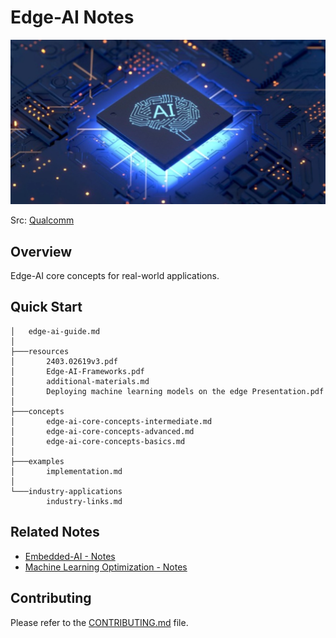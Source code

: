 # Edge-AI Notes

![](./industry-applications/qualcomm-ecosystem/resources/qualcomm-ai-brain-chip.jpeg)

Src: [Qualcomm](https://academy.qualcomm.com/course-catalog/AI-Hub-Training)

## Overview

Edge-AI core concepts for real-world applications.

## Quick Start

```
│   edge-ai-guide.md
│
├───resources
│       2403.02619v3.pdf
│       Edge-AI-Frameworks.pdf
│       additional-materials.md
│       Deploying machine learning models on the edge Presentation.pdf
│
├───concepts
│       edge-ai-core-concepts-intermediate.md
│       edge-ai-core-concepts-advanced.md
│       edge-ai-core-concepts-basics.md
│
├───examples
│       implementation.md
│
└───industry-applications
        industry-links.md
```
## Related Notes
- [Embedded-AI - Notes](../../embedded-systems/embedded-ai-notes/)
- [Machine Learning Optimization - Notes](../../../ai-ml/ml-notes/ml-optimization/ml-optimization-techniques.md)

## Contributing

Please refer to the [CONTRIBUTING.md](../CONTRIBUTING.md) file.

